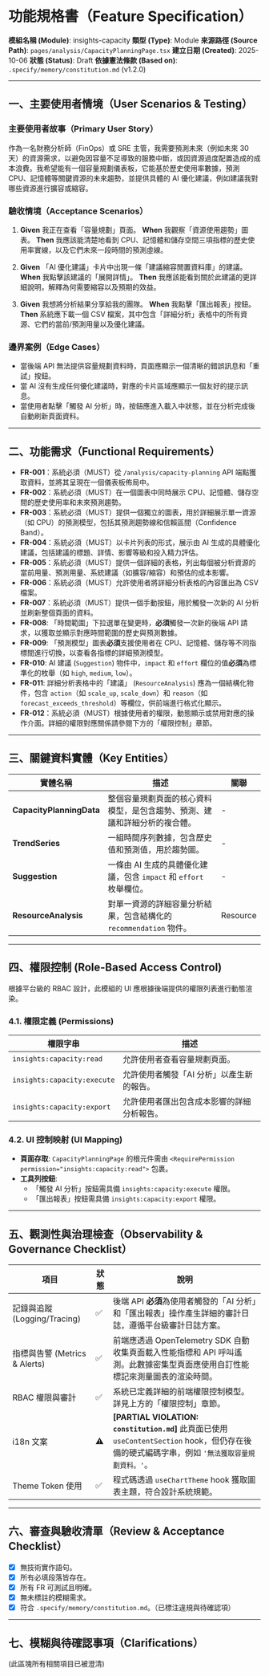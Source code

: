 # 功能規格書（Feature Specification）

**模組名稱 (Module)**: insights-capacity
**類型 (Type)**: Module
**來源路徑 (Source Path)**: `pages/analysis/CapacityPlanningPage.tsx`
**建立日期 (Created)**: 2025-10-06
**狀態 (Status)**: Draft
**依據憲法條款 (Based on)**: `.specify/memory/constitution.md` (v1.2.0)

---

## 一、主要使用者情境（User Scenarios & Testing）

### 主要使用者故事（Primary User Story）
作為一名財務分析師（FinOps）或 SRE 主管，我需要預測未來（例如未來 30 天）的資源需求，以避免因容量不足導致的服務中斷，或因資源過度配置造成的成本浪費。我希望能有一個容量規劃儀表板，它能基於歷史使用率數據，預測 CPU、記憶體等關鍵資源的未來趨勢，並提供具體的 AI 優化建議，例如建議我對哪些資源進行擴容或縮容。

### 驗收情境（Acceptance Scenarios）
1.  **Given** 我正在查看「容量規劃」頁面。
    **When** 我觀察「資源使用趨勢」圖表。
    **Then** 我應該能清楚地看到 CPU、記憶體和儲存空間三項指標的歷史使用率實線，以及它們未來一段時間的預測虛線。

2.  **Given** 「AI 優化建議」卡片中出現一條「建議縮容閒置資料庫」的建議。
    **When** 我點擊該建議的「展開詳情」。
    **Then** 我應該能看到關於此建議的更詳細說明，解釋為何需要縮容以及預期的效益。

3.  **Given** 我想將分析結果分享給我的團隊。
    **When** 我點擊「匯出報表」按鈕。
    **Then** 系統應下載一個 CSV 檔案，其中包含「詳細分析」表格中的所有資源、它們的當前/預測用量以及優化建議。

### 邊界案例（Edge Cases）
- 當後端 API 無法提供容量規劃資料時，頁面應顯示一個清晰的錯誤訊息和「重試」按鈕。
- 當 AI 沒有生成任何優化建議時，對應的卡片區域應顯示一個友好的提示訊息。
- 當使用者點擊「觸發 AI 分析」時，按鈕應進入載入中狀態，並在分析完成後自動刷新頁面資料。

---

## 二、功能需求（Functional Requirements）

- **FR-001**：系統必須（MUST）從 `/analysis/capacity-planning` API 端點獲取資料，並將其呈現在一個儀表板佈局中。
- **FR-002**：系統必須（MUST）在一個圖表中同時展示 CPU、記憶體、儲存空間的歷史使用率和未來預測趨勢。
- **FR-003**：系統必須（MUST）提供一個獨立的圖表，用於詳細展示單一資源（如 CPU）的預測模型，包括其預測趨勢線和信賴區間（Confidence Band）。
- **FR-004**：系統必須（MUST）以卡片列表的形式，展示由 AI 生成的具體優化建議，包括建議的標題、詳情、影響等級和投入精力評估。
- **FR-005**：系統必須（MUST）提供一個詳細的表格，列出每個被分析資源的當前用量、預測用量、系統建議（如擴容/縮容）和預估的成本影響。
- **FR-006**：系統必須（MUST）允許使用者將詳細分析表格的內容匯出為 CSV 檔案。
- **FR-007**：系統必須（MUST）提供一個手動按鈕，用於觸發一次新的 AI 分析並刷新整個頁面的資料。
- **FR-008**: 「時間範圍」下拉選單在變更時，**必須**觸發一次新的後端 API 請求，以獲取並顯示對應時間範圍的歷史與預測數據。
- **FR-009**: 「預測模型」圖表**必須**支援使用者在 CPU、記憶體、儲存等不同指標間進行切換，以查看各指標的詳細預測模型。
- **FR-010**: AI 建議 (`Suggestion`) 物件中，`impact` 和 `effort` 欄位的值**必須**為標準化的枚舉（如 `high`, `medium`, `low`）。
- **FR-011**: 詳細分析表格中的「建議」 (`ResourceAnalysis`) 應為一個結構化物件，包含 `action`（如 `scale_up`, `scale_down`）和 `reason`（如 `forecast_exceeds_threshold`）等欄位，供前端進行格式化顯示。
- **FR-012**：系統必須（MUST）根據使用者的權限，動態顯示或禁用對應的操作介面。詳細的權限對應關係請參閱下方的「權限控制」章節。

---

## 三、關鍵資料實體（Key Entities）
| 實體名稱 | 描述 | 關聯 |
|-----------|------|------|
| **CapacityPlanningData** | 整個容量規劃頁面的核心資料模型，是包含趨勢、預測、建議和詳細分析的複合體。 | - |
| **TrendSeries** | 一組時間序列數據，包含歷史值和預測值，用於趨勢圖。 | - |
| **Suggestion** | 一條由 AI 生成的具體優化建議，包含 `impact` 和 `effort` 枚舉欄位。 | - |
| **ResourceAnalysis** | 對單一資源的詳細容量分析結果，包含結構化的 `recommendation` 物件。 | Resource |

---

## 四、權限控制 (Role-Based Access Control)

根據平台級的 RBAC 設計，此模組的 UI 應根據後端提供的權限列表進行動態渲染。

### 4.1. 權限定義 (Permissions)
| 權限字串 | 描述 |
|---|---|
| `insights:capacity:read` | 允許使用者查看容量規劃頁面。 |
| `insights:capacity:execute` | 允許使用者觸發「AI 分析」以產生新的報告。 |
| `insights:capacity:export` | 允許使用者匯出包含成本影響的詳細分析報告。 |

### 4.2. UI 控制映射 (UI Mapping)
- **頁面存取**: `CapacityPlanningPage` 的根元件需由 `<RequirePermission permission="insights:capacity:read">` 包裹。
- **工具列按鈕**:
  - 「觸發 AI 分析」按鈕需具備 `insights:capacity:execute` 權限。
  - 「匯出報表」按鈕需具備 `insights:capacity:export` 權限。

---

## 五、觀測性與治理檢查（Observability & Governance Checklist）

| 項目 | 狀態 | 說明 |
|------|------|------|
| 記錄與追蹤 (Logging/Tracing) | ✅ | 後端 API **必須**為使用者觸發的「AI 分析」和「匯出報表」操作產生詳細的審計日誌，遵循平台級審計日誌方案。 |
| 指標與告警 (Metrics & Alerts) | ✅ | 前端應透過 OpenTelemetry SDK 自動收集頁面載入性能指標和 API 呼叫遙測。此數據密集型頁面應使用自訂性能標記來測量圖表的渲染時間。 |
| RBAC 權限與審計 | ✅ | 系統已定義詳細的前端權限控制模型。詳見上方的「權限控制」章節。 |
| i18n 文案 | ⚠️ | **[PARTIAL VIOLATION: `constitution.md`]** 此頁面已使用 `useContentSection` hook，但仍存在後備的硬式編碼字串，例如 `'無法獲取容量規劃資料。'`。 |
| Theme Token 使用 | ✅ | 程式碼透過 `useChartTheme` hook 獲取圖表主題，符合設計系統規範。 |

---

## 六、審查與驗收清單（Review & Acceptance Checklist）

- [x] 無技術實作語句。
- [x] 所有必填段落皆存在。
- [x] 所有 FR 可測試且明確。
- [x] 無未標註的模糊需求。
- [x] 符合 `.specify/memory/constitution.md`。（已標注違規與待確認項）

---

## 七、模糊與待確認事項（Clarifications）

(此區塊所有相關項目已被澄清)